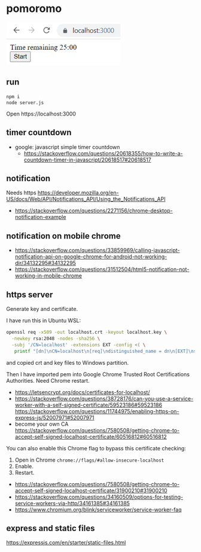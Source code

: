 # pomoromo

![](./screenshot.png)

## run

```
npm i
node server.js
```

Open https://localhost:3000

## timer countdown

- google: javascript simple timer countdown
  - https://stackoverflow.com/questions/20618355/how-to-write-a-countdown-timer-in-javascript/20618517#20618517

## notification

Needs https https://developer.mozilla.org/en-US/docs/Web/API/Notifications_API/Using_the_Notifications_API

- https://stackoverflow.com/questions/2271156/chrome-desktop-notification-example

## notification on mobile chrome

- https://stackoverflow.com/questions/33859969/calling-javascript-notification-api-on-google-chrome-for-android-not-working-dir/34132295#34132295
- https://stackoverflow.com/questions/31512504/html5-notification-not-working-in-mobile-chrome

## https server

Generate key and certificate.

I have run this in Ubuntu WSL:

```bash
openssl req -x509 -out localhost.crt -keyout localhost.key \
  -newkey rsa:2048 -nodes -sha256 \
  -subj '/CN=localhost' -extensions EXT -config <( \
   printf "[dn]\nCN=localhost\n[req]\ndistinguished_name = dn\n[EXT]\nsubjectAltName=DNS:localhost\nkeyUsage=digitalSignature\nextendedKeyUsage=serverAuth")
```

and copied crt and key files to Windows partition.

Then I have imported pem into Google Chrome Trusted Root Certifications Authorities. Need Chrome restart.

- https://letsencrypt.org/docs/certificates-for-localhost/
- https://stackoverflow.com/questions/38728176/can-you-use-a-service-worker-with-a-self-signed-certificate/59523186#59523186
  https://stackoverflow.com/questions/11744975/enabling-https-on-express-js/52007971#52007971
- become your own CA https://stackoverflow.com/questions/7580508/getting-chrome-to-accept-self-signed-localhost-certificate/60516812#60516812

You can also enable this Chrome flag to bypass this certificate checking:

1. Open in Chrome `chrome://flags/#allow-insecure-localhost`
2. Enable.
3. Restart.

- https://stackoverflow.com/questions/7580508/getting-chrome-to-accept-self-signed-localhost-certificate/31900210#31900210
- https://stackoverflow.com/questions/34160509/options-for-testing-service-workers-via-http/34161385#34161385
- https://www.chromium.org/blink/serviceworker/service-worker-faq

## express and static files

https://expressjs.com/en/starter/static-files.html
